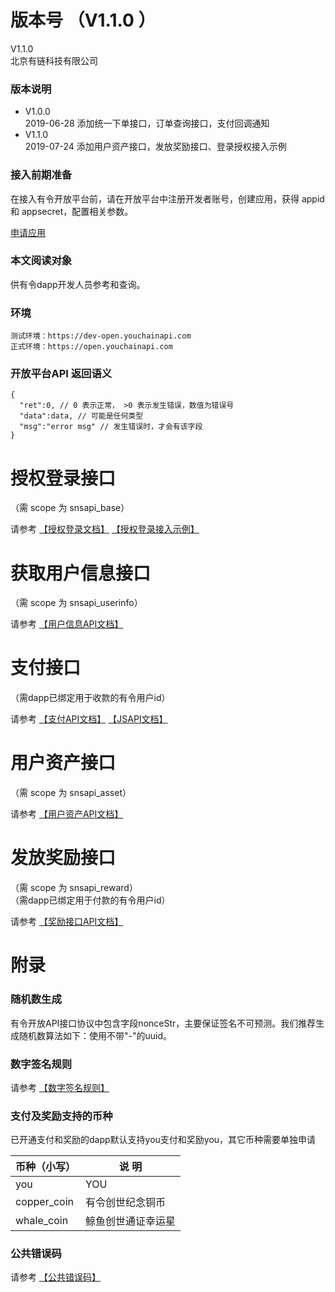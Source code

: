 
# 版本号 （V1.1.0 ）
V1.1.0    
北京有链科技有限公司

### 版本说明
* V1.0.0    
2019-06-28 添加统一下单接口，订单查询接口，支付回调通知
* V1.1.0    
2019-07-24 添加用户资产接口，发放奖励接口、登录授权接入示例

### 接入前期准备

在接入有令开放平台前，请在开放平台中注册开发者账号，创建应用，获得 appid 和 appsecret，配置相关参数。

[申请应用](./apply.md)


### 本文阅读对象
供有令dapp开发人员参考和查询。

### 环境
```
测试环境：https://dev-open.youchainapi.com
正式环境：https://open.youchainapi.com
```

### 开放平台API 返回语义

```
{
  "ret":0, // 0 表示正常， >0 表示发生错误，数值为错误号
  "data":data, // 可能是任何类型
  "msg":"error msg" // 发生错误时，才会有该字段
}
```

# 授权登录接口 
（需 scope 为 snsapi_base）

请参考 [【授权登录文档】](auth.md) [【授权登录接入示例】](auth-simple.md)

# 获取用户信息接口
（需 scope 为 snsapi_userinfo）

请参考 [【用户信息API文档】](api.md)

# 支付接口
（需dapp已绑定用于收款的有令用户id）

请参考 [【支付API文档】](payment.md)     [【JSAPI文档】](jsapi.md) 

# 用户资产接口 
（需 scope 为 snsapi_asset）    

请参考 [【用户资产API文档】](asset.md)

# 发放奖励接口 
（需 scope 为 snsapi_reward）     
（需dapp已绑定用于付款的有令用户id）     

请参考 [【奖励接口API文档】](reward.md)

# 附录

### 随机数生成 

有令开放API接口协议中包含字段nonceStr，主要保证签名不可预测。我们推荐生成随机数算法如下：使用不带"-"的uuid。

### 数字签名规则
请参考 [【数字签名规则】](sign.md) 

### 支付及奖励支持的币种
已开通支付和奖励的dapp默认支持you支付和奖励you，其它币种需要单独申请   

| 币种（小写）    | 说 明             |
| ---           | ---               |   
| you           | YOU               |
| copper_coin   | 有令创世纪念铜币    |
| whale_coin    | 鲸鱼创世通证幸运星  |

### 公共错误码

请参考 [【公共错误码】](error.md)